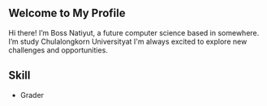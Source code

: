## Welcome to My Profile
Hi there! I’m Boss Natiyut, a future computer science based in somewhere. I’m study Chulalongkorn Universityat I'm always excited to explore new challenges and opportunities.

## Skill
- Grader
<!--
**Boss-555-boss/Boss-555-boss** is a ✨ _special_ ✨ repository because its `README.md` (this file) appears on your GitHub profile.

Here are some ideas to get you started:

- 🔭 I’m currently working on ...
- 🌱 I’m currently learning ...
- 👯 I’m looking to collaborate on ...
- 🤔 I’m looking for help with ...
- 💬 Ask me about ...
- 📫 How to reach me: ...
- 😄 Pronouns: ...
- ⚡ Fun fact: ...
-->

